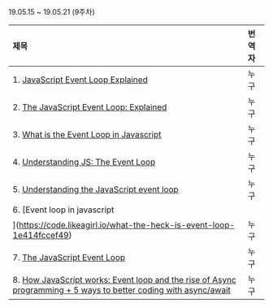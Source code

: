 19.05.15 ~ 19.05.21 (9주차)

|   제목   | 번역자  |
| :-------- | :------ |
| 1. [JavaScript Event Loop Explained](https://medium.com/front-end-weekly/javascript-event-loop-explained-4cd26af121d4) | 누구 |
| 2. [The JavaScript Event Loop: Explained](https://blog.carbonfive.com/2013/10/27/the-javascript-event-loop-explained/) | 누구 |
| 3. [What is the Event Loop in Javascript](https://www.wptutor.io/web/js/javascript-event-loop) | 누구 |
| 4. [Understanding JS: The Event Loop](https://hackernoon.com/understanding-js-the-event-loop-959beae3ac40) | 누구 |
| 5. [Understanding the JavaScript event loop](https://www.zeolearn.com/magazine/understanding-the-javascript-event-loop) | 누구 |
| 6. [Event loop in javascript
](https://code.likeagirl.io/what-the-heck-is-event-loop-1e414fccef49) | 누구 |
| 7. [The JavaScript Event Loop](https://flaviocopes.com/javascript-event-loop/) | 누구 |
| 8. [How JavaScript works: Event loop and the rise of Async programming + 5 ways to better coding with async/await](https://blog.sessionstack.com/how-javascript-works-event-loop-and-the-rise-of-async-programming-5-ways-to-better-coding-with-2f077c4438b5) | 누구 |